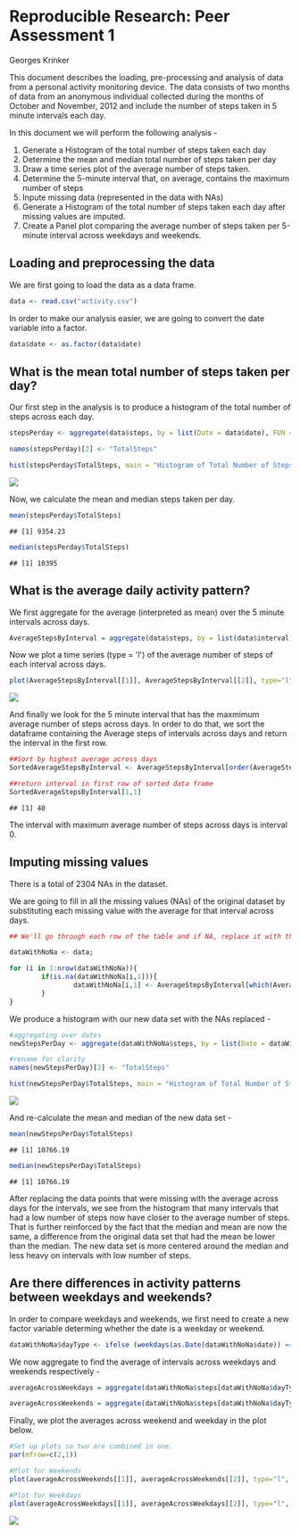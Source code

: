 # Reproducible Research: Peer Assessment 1
Georges Krinker  



This document describes the loading, pre-processing and analysis of data from a personal activity monitoring device. The data consists of two months of data from an anonymous individual collected during the months of October and November, 2012 and include the number of steps taken in 5 minute intervals each day.

In this document we will perform the following analysis - 

1. Generate a Histogram of the total number of steps taken each day
2. Determine the mean and median total number of steps taken per day
3. Draw a time series plot of the average number of steps taken.
4. Determine the 5-minute interval that, on average, contains the maximum number of steps
5. Inpute missing data (represented in the data with NAs)
6. Generate a Histogram of the total number of steps taken each day after missing values are imputed.
7. Create a Panel plot comparing the average number of steps taken per 5-minute interval across weekdays and weekends. 


## Loading and preprocessing the data

We are first going to load the data as a data frame.


```r
data <- read.csv("activity.csv")
```

In order to make our analysis easier, we are going to convert the date variable into a factor.


```r
data$date <- as.factor(data$date)
```

## What is the mean total number of steps taken per day?

Our first step in the analysis is to produce a histogram of the total number of steps across each day.


```r
stepsPerday <- aggregate(data$steps, by = list(Date = data$date), FUN = sum, na.rm = TRUE)

names(stepsPerday)[2] <- "TotalSteps"

hist(stepsPerday$TotalSteps, main = "Histogram of Total Number of Steps per day", xlab = "Number of Steps per Day", ylab = "Frequency", ylim = c(0,35))
```

<img src="PA1_template_files/figure-html/histogram-1.png" style="display: block; margin: auto;" />

Now, we calculate the mean and median steps taken per day.


```r
mean(stepsPerday$TotalSteps)
```

```
## [1] 9354.23
```


```r
median(stepsPerday$TotalSteps)
```

```
## [1] 10395
```

## What is the average daily activity pattern?

We first aggregate for the average (interpreted as mean) over the 5 minute intervals across days.


```r
AverageStepsByInterval = aggregate(data$steps, by = list(data$interval), FUN = mean, na.rm = TRUE)
```

Now we plot a time series (type = 'l') of the average number of steps of each interval across days.


```r
plot(AverageStepsByInterval[[1]], AverageStepsByInterval[[2]], type="l", ylab = "Average Number of Steps", xlab = "Interval", main = "Average Number of Steps for each Interval across days")
```

<img src="PA1_template_files/figure-html/time series over 5 minutes intervals-1.png" style="display: block; margin: auto;" />

And finally we look for the 5 minute interval that has the maxmimum average number of steps across days. In order to do that, we sort the dataframe containing the Average steps of intervals across days and return the interval in the first row.


```r
##Sort by highest average across days
SortedAverageStepsByInterval <- AverageStepsByInterval[order(AverageStepsByInterval[[2]]),]

##return interval in first row of sorted data frame
SortedAverageStepsByInterval[1,1]
```

```
## [1] 40
```

The interval with maximum average number of steps across days is interval 0.

## Imputing missing values

There is a total of 2304 NAs in the dataset.

We are going to fill in all the missing values (NAs) of the original dataset by substituting each missing value with the average for that interval across days.


```r
## We'll go through each row of the table and if NA, replace it with the average for that interval across days

dataWithNoNa <- data;

for (i in 1:nrow(dataWithNoNa)){
        if(is.na(dataWithNoNa[i,1])){
                dataWithNoNa[i,1] <- AverageStepsByInterval[which(AverageStepsByInterval[[1]] == dataWithNoNa[i,3]),2]
        }
}
```
We produce a histogram with our new data set with the NAs replaced - 


```r
#aggregating over dates
newStepsPerDay <- aggregate(dataWithNoNa$steps, by = list(Date = dataWithNoNa$date), FUN = sum)

#rename for clarity
names(newStepsPerDay)[2] <- "TotalSteps"

hist(newStepsPerDay$TotalSteps, main = "Histogram of Total Number of Steps per day after replacing NAs", xlab = "Number of Steps per Day", ylab = "Frequency", ylim = c(0,35))
```

<img src="PA1_template_files/figure-html/histogram no NA-1.png" style="display: block; margin: auto;" />

And re-calculate the mean and median of the new data set - 


```r
mean(newStepsPerDay$TotalSteps)
```

```
## [1] 10766.19
```


```r
median(newStepsPerDay$TotalSteps)
```

```
## [1] 10766.19
```

After replacing the data points that were missing with the average across days for the intervals, we see from the histogram that many intervals that had a low number of steps now have closer to the average number of steps. That is further reinforced by the fact that the median and mean are now the same, a difference from the original data set that had the mean be lower than the median. The new data set is more centered around the median and less heavy on intervals with low number of steps.

## Are there differences in activity patterns between weekdays and weekends?

In order to compare weekdays and weekends, we first need to create a new factor variable determing whether the date is a weekday or weekend.


```r
dataWithNoNa$dayType <- ifelse (weekdays(as.Date(dataWithNoNa$date)) == "Saturday" | weekdays(as.Date(dataWithNoNa$date)) == "Sunday" ,"Weekend", "Weekday")
```

We now aggregate to find the average of intervals across weekdays and weekends respectively -


```r
averageAcrossWeekdays = aggregate(dataWithNoNa$steps[dataWithNoNa$dayType == "Weekday"], by = list(dataWithNoNa$interval[dataWithNoNa$dayType == "Weekday"]), FUN = mean)

averageAcrossWeekends = aggregate(dataWithNoNa$steps[dataWithNoNa$dayType == "Weekend"], by = list(dataWithNoNa$interval[dataWithNoNa$dayType == "Weekend"]), FUN = mean)
```

Finally, we plot the averages across weekend and weekday in the plot below.


```r
#Set up plots so two are combined in one.
par(mfrow=c(2,1))

#Plot for Weekends
plot(averageAcrossWeekends[[1]], averageAcrossWeekends[[2]], type="l", ylab = "Number of Steps", xlab = "Interval", col="blue", main="Weekends")

#Plot for Weekdays
plot(averageAcrossWeekdays[[1]], averageAcrossWeekdays[[2]], type="l", ylab = "Number of Steps", xlab = "Interval", col="blue", main = "Weekdays")
```

<img src="PA1_template_files/figure-html/plot weekdays vs weekends-1.png" style="display: block; margin: auto;" />
